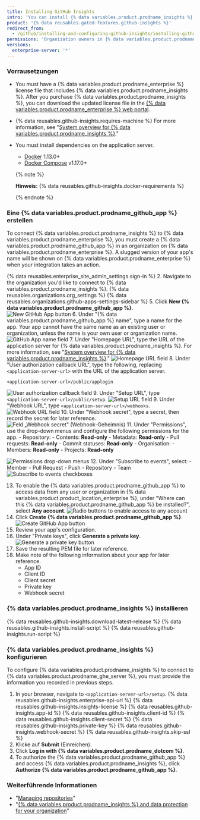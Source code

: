 ```yaml
---
title: Installing GitHub Insights
intro: 'You can install {% data variables.product.prodname_insights %} and connect the standalone application to {% data variables.product.prodname_ghe_server %}.'
product: '{% data reusables.gated-features.github-insights %}'
redirect_from:
  - /github/installing-and-configuring-github-insights/installing-github-insights
permissions: 'Organization owners in {% data variables.product.prodname_enterprise %} with read permissions to the `github/insights-releases` repository and administrative access to the application server can install {% data variables.product.prodname_insights %}.'
versions:
  enterprise-server: '*'
---
```


### Vorrausetzungen

- You must have a {% data variables.product.prodname_enterprise %} license file that includes {% data variables.product.prodname_insights %}. After you purchase {% data variables.product.prodname_insights %}, you can download the updated license file in the [{% data variables.product.prodname_enterprise %} web portal](https://enterprise.github.com/download).
- {% data reusables.github-insights.requires-machine %} For more information, see "[System overview for {% data variables.product.prodname_insights %}](/github/installing-and-configuring-github-insights/system-overview-for-github-insights#requirements-for-running-github-insights)."
- You must install dependencies on the application server.
  - [Docker](https://docs.docker.com/install/) 1.13.0+
  - [Docker Compose](https://docs.docker.com/compose/install/) v1.17.0+

  {% note %}

  **Hinweis:** {% data reusables.github-insights.docker-requirements %}

  {% endnote %}

### Eine {% data variables.product.prodname_github_app %} erstellen

To connect {% data variables.product.prodname_insights %} to {% data variables.product.prodname_enterprise %}, you must create a {% data variables.product.prodname_github_app %} in an organization on {% data variables.product.prodname_enterprise %}. A slugged version of your app's name will be shown on {% data variables.product.prodname_enterprise %} when your integration takes an action.

{% data reusables.enterprise_site_admin_settings.sign-in %}
2. Navigate to the organization you'd like to connect to {% data variables.product.prodname_insights %}.
{% data reusables.organizations.org_settings %}
{% data reusables.organizations.github-apps-settings-sidebar %}
5. Click **New {% data variables.product.prodname_github_app %}**. ![New GitHub App button](/assets/images/help/apps/github_apps_new.png)
6. Under "{% data variables.product.prodname_github_app %} name", type a name for the app. Your app cannot have the same name as an existing user or organization, unless the name is your own user or organization name. ![GitHub App name field](/assets/images/help/apps/github_apps_app_name.png)
7. Under "Homepage URL", type the URL of the application server for {% data variables.product.prodname_insights %}. For more information, see "[System overview for {% data variables.product.prodname_insights %}](/insights/installing-and-configuring-github-insights/system-overview-for-github-insights#requirements-for-running-github-insights)." ![Homepage URL field](/assets/images/help/apps/github_apps_homepage_url.png)
8. Under "User authorization callback URL", type the following, replacing `<application-server-url>` with the URL of the application server.
   ```
   <application-server-url>/public/applogin
   ```
   ![User authorization callback field](/assets/images/help/apps/github_apps_user_authorization.png)
9. Under "Setup URL", type `<application-server-url>/public/setup`. ![Setup URL field](/assets/images/help/apps/github-apps-setup-url.png)
9. Under "Webhook URL", type `<application-server-url>/webhooks`. ![Webhook URL field](/assets/images/help/apps/github_apps_webhook_url.png)
10. Under "Webhook secret", type a secret, then record the secret for later reference. ![Feld „Webhook secret" (Webhook-Geheimnis)](/assets/images/help/apps/github_apps_webhook_secret.png)
11. Under "Permissions", use the drop-down menus and configure the following permissions for the app.
    - Repository:
      - Contents: **Read-only**
      - Metadata: **Read-only**
      - Pull requests: **Read-only**
      - Commit statuses: **Read-only**
    - Organisation:
      - Members: **Read-only**
      - Projects: **Read-only**

  ![Permissions drop-down menus](/assets/images/help/apps/github_apps_new_permissions_post2dot13.png)
12. Under "Subscribe to events", select:
    - Member
    - Pull Request
    - Push
    - Repository
    - Team ![Subscribe to events checkboxes](/assets/images/help/apps/github_apps_subscribe_to_events_pr_push_repository.png)

13. To enable the {% data variables.product.prodname_github_app %} to access data from any user or organization in {% data variables.product.product_location_enterprise %}, under "Where can this {% data variables.product.prodname_github_app %} be installed?", select **Any account**. ![Radio buttons to enable access to any account](/assets/images/help/apps/github_apps_installation_options_any_account.png)
14. Click **Create {% data variables.product.prodname_github_app %}**. ![Create GitHub App button](/assets/images/help/apps/github_apps_create_github_app.png)
15. Review your app's configuration.
16. Under "Private keys", click **Generate a private key**. ![Generate a private key button](/assets/images/help/apps/generate-private-key.png)
17. Save the resulting PEM file for later reference.
18. Make note of the following information about your app for later reference.
    - App ID
    - Client ID
    - Client secret
    - Private key
    - Webhook secret

### {% data variables.product.prodname_insights %} installieren

{% data reusables.github-insights.download-latest-release %}
{% data reusables.github-insights.install-script %}
{% data reusables.github-insights.run-script %}

### {% data variables.product.prodname_insights %} konfigurieren

To configure {% data variables.product.prodname_insights %} to connect to {% data variables.product.prodname_ghe_server %}, you must provide the information you recorded in previous steps.

1. In your browser, navigate to `<application-server-url>/setup`.
{% data reusables.github-insights.enterprise-api-url %}
{% data reusables.github-insights.insights-license %}
{% data reusables.github-insights.app-id %}
{% data reusables.github-insights.client-id %}
{% data reusables.github-insights.client-secret %}
{% data reusables.github-insights.private-key %}
{% data reusables.github-insights.webhook-secret %}
{% data reusables.github-insights.skip-ssl %}
11. Klicke auf **Submit** (Einreichen).
12. Click **Log in with {% data variables.product.prodname_dotcom %}**.
13. To authorize the {% data variables.product.prodname_github_app %} and access {% data variables.product.prodname_insights %}, click **Authorize {% data variables.product.prodname_github_app %}**.

### Weiterführende Informationen

- "[Managing repositories](/insights/installing-and-configuring-github-insights/managing-repositories)"
- "[{% data variables.product.prodname_insights %} and data protection for your organization](/github/site-policy/github-insights-and-data-protection-for-your-organization)"
